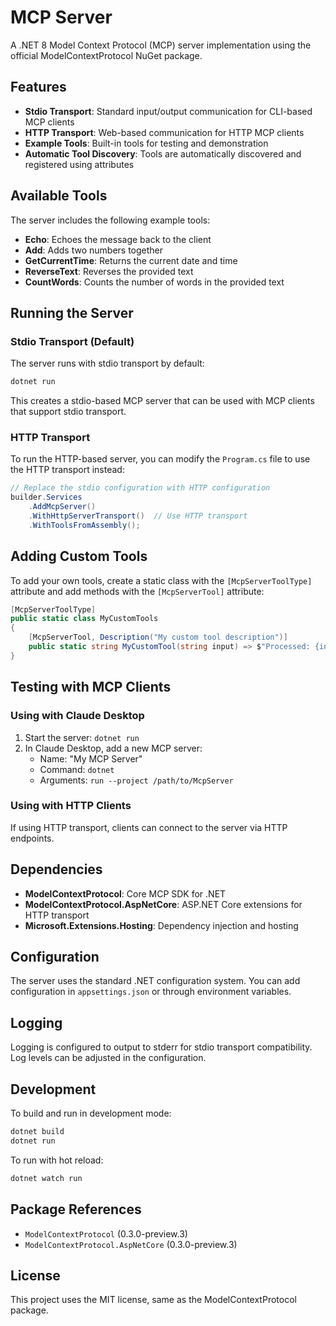 # MCP Server

A .NET 8 Model Context Protocol (MCP) server implementation using the official ModelContextProtocol NuGet package.

## Features

- **Stdio Transport**: Standard input/output communication for CLI-based MCP clients
- **HTTP Transport**: Web-based communication for HTTP MCP clients
- **Example Tools**: Built-in tools for testing and demonstration
- **Automatic Tool Discovery**: Tools are automatically discovered and registered using attributes

## Available Tools

The server includes the following example tools:

- **Echo**: Echoes the message back to the client
- **Add**: Adds two numbers together
- **GetCurrentTime**: Returns the current date and time
- **ReverseText**: Reverses the provided text
- **CountWords**: Counts the number of words in the provided text

## Running the Server

### Stdio Transport (Default)

The server runs with stdio transport by default:

```bash
dotnet run
```

This creates a stdio-based MCP server that can be used with MCP clients that support stdio transport.

### HTTP Transport

To run the HTTP-based server, you can modify the `Program.cs` file to use the HTTP transport instead:

```csharp
// Replace the stdio configuration with HTTP configuration
builder.Services
    .AddMcpServer()
    .WithHttpServerTransport()  // Use HTTP transport
    .WithToolsFromAssembly();
```

## Adding Custom Tools

To add your own tools, create a static class with the `[McpServerToolType]` attribute and add methods with the `[McpServerTool]` attribute:

```csharp
[McpServerToolType]
public static class MyCustomTools
{
    [McpServerTool, Description("My custom tool description")]
    public static string MyCustomTool(string input) => $"Processed: {input}";
}
```

## Testing with MCP Clients

### Using with Claude Desktop

1. Start the server: `dotnet run`
2. In Claude Desktop, add a new MCP server:
   - Name: "My MCP Server"
   - Command: `dotnet`
   - Arguments: `run --project /path/to/McpServer`

### Using with HTTP Clients

If using HTTP transport, clients can connect to the server via HTTP endpoints.

## Dependencies

- **ModelContextProtocol**: Core MCP SDK for .NET
- **ModelContextProtocol.AspNetCore**: ASP.NET Core extensions for HTTP transport
- **Microsoft.Extensions.Hosting**: Dependency injection and hosting

## Configuration

The server uses the standard .NET configuration system. You can add configuration in `appsettings.json` or through environment variables.

## Logging

Logging is configured to output to stderr for stdio transport compatibility. Log levels can be adjusted in the configuration.

## Development

To build and run in development mode:

```bash
dotnet build
dotnet run
```

To run with hot reload:

```bash
dotnet watch run
```

## Package References

- `ModelContextProtocol` (0.3.0-preview.3)
- `ModelContextProtocol.AspNetCore` (0.3.0-preview.3)

## License

This project uses the MIT license, same as the ModelContextProtocol package. 